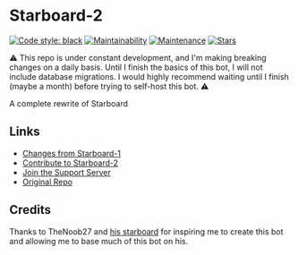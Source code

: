 # Starboard-2
[![Code style: black](https://img.shields.io/badge/code%20style-black-000000.svg)](https://github.com/psf/black)
[![Maintainability](https://api.codeclimate.com/v1/badges/5d3130a4875e587f28e4/maintainability)](https://codeclimate.com/github/CircuitsBots/Starboard-2/maintainability)
[![Maintenance](https://img.shields.io/badge/Maintained%3F-yes-green.svg)](https://GitHub.com/CircuitsBots/Starboard-2/graphs/commit-activity)
[![Stars](https://img.shields.io/github/stars/CircuitsBots/Starboard-2?style=social)](https://GitHub.com/CircuitsBots/Starboard-2/stargazers)

:warning: This repo is under constant development, and I'm making breaking changes on a daily basis. Until I finish the basics of this bot, I will not include database migrations. I would highly recommend waiting until I finish (maybe a month) before trying to self-host this bot. :warning:

A complete rewrite of Starboard

## Links
-   [Changes from Starboard-1](https://circuit.gitbook.io/starboard/2.0-changes)
-   [Contribute to Starboard-2](https://github.com/CircuitsBots/Starboard-2/blob/main/CONTRIBUTING.md)
-   [Join the Support Server](https://discord.gg/3gK8mSA)
-   [Original Repo](https://github.com/CircuitsBots/Starboard)

## Credits
Thanks to TheNoob27 and [his starboard](https://top.gg/bot/655390915325591629) for inspiring me to create this bot and allowing me to base much of this bot on his.
